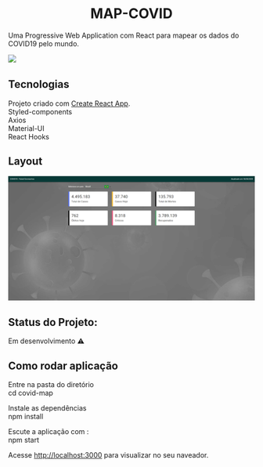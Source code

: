<h1 align="center"> MAP-COVID </h1>

 Uma Progressive Web Application com React para mapear os dados do COVID19 pelo mundo.

<img src="https://img.shields.io/static/v1?label=react&message=framework&color=blue&style=for-the-badge&logo=REACT"/>

## Tecnologias

Projeto criado com [Create React App](https://github.com/facebook/create-react-app).<br />
Styled-components<br />
Axios <br />
Material-UI<br />
React Hooks

## Layout

<img src="https://github.com/rodrigocnn/covid-map/blob/master/public/home.png">

## Status do Projeto:

Em desenvolvimento :warning:

## Como rodar aplicação

Entre na pasta do diretório  <br />
cd covid-map <br />

Instale as dependências   <br />
npm install <br />

Escute a aplicação com : <br />
npm start <br />

Acesse [http://localhost:3000](http://localhost:3000) para visualizar no seu naveador.<br />



